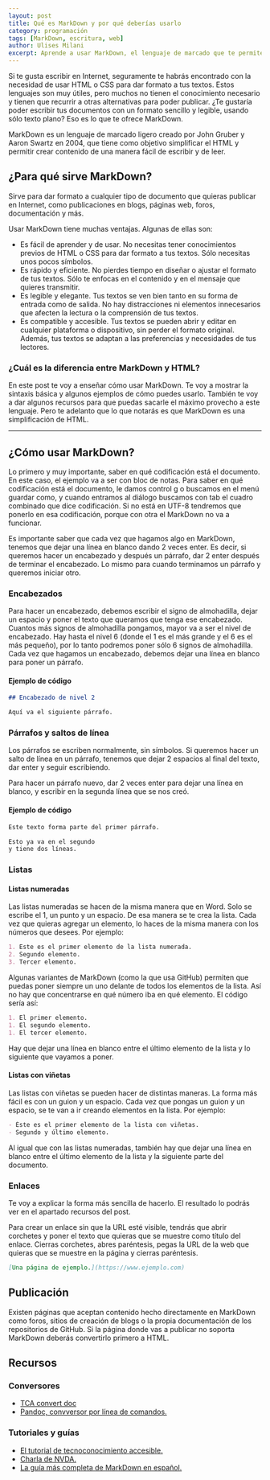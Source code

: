 ```yaml
---
layout: post
title: Qué es MarkDown y por qué deberías usarlo
category: programación
tags: [MarkDown, escritura, web]
author: Ulises Milani
excerpt: Aprende a usar MarkDown, el lenguaje de marcado que te permite crear documentos HTML con un formato sencillo y legible, usando sólo texto plano.
---
```


Si te gusta escribir en Internet, seguramente te habrás encontrado con
la necesidad de usar HTML o CSS para dar formato a tus textos. Estos
lenguajes son muy útiles, pero muchos no tienen el conocimiento
necesario y tienen que recurrir a otras alternativas para poder
publicar. ¿Te gustaría poder escribir tus documentos con un formato
sencillo y legible, usando sólo texto plano? Eso es lo que te ofrece
MarkDown.

MarkDown es un lenguaje de marcado ligero creado por John Gruber y Aaron
Swartz en 2004, que tiene como objetivo simplificar el HTML y permitir
crear contenido de una manera fácil de escribir y de leer.

## ¿Para qué sirve MarkDown?

Sirve para dar formato a cualquier tipo de documento que quieras
publicar en Internet, como publicaciones en blogs, páginas web, foros, documentación y
más.

Usar MarkDown tiene muchas ventajas. Algunas de ellas son:

- Es fácil de aprender y de usar. No necesitas tener conocimientos previos de HTML o CSS para dar formato a tus textos. Sólo necesitas unos pocos símbolos.
- Es rápido y eficiente. No pierdes tiempo en diseñar o ajustar el formato de tus textos. Sólo te enfocas en el contenido y en el mensaje que quieres transmitir.
- Es legible y elegante. Tus textos se ven bien tanto en su forma de entrada como de salida. No hay distracciones ni elementos innecesarios que afecten la lectura o la comprensión de tus textos.
- Es compatible y accesible. Tus textos se pueden abrir y editar en cualquier plataforma o dispositivo, sin perder el formato original. Además, tus textos se adaptan a las preferencias y necesidades de tus lectores.

### ¿Cuál es la diferencia entre MarkDown y HTML?

En este post te voy a enseñar cómo usar MarkDown. Te voy a mostrar la
sintaxis básica y algunos ejemplos de cómo puedes usarlo. También te voy
a dar algunos recursos para que puedas sacarle el máximo provecho a este
lenguaje. Pero te adelanto que lo que notarás es que MarkDown es una simplificación de HTML.

------------------------------------------------------------------------

## ¿Cómo usar MarkDown?

Lo primero y muy importante, saber en qué codificación está el
documento. En este caso, el ejemplo va a ser con bloc de notas. Para
saber en qué codificación está el documento, le damos control g o
buscamos en el menú guardar como, y cuando entramos al diálogo buscamos con
tab el cuadro combinado que dice codificación. Si no está en UTF-8
tendremos que ponerlo en esa codificación, porque con otra el MarkDown no
va a funcionar.

Es importante saber que cada vez que hagamos algo en MarkDown, tenemos
que dejar una línea en blanco dando 2 veces enter. Es decir, si queremos
hacer un encabezado y después un párrafo, dar 2 enter después de
terminar el encabezado. Lo mismo para cuando terminamos un párrafo y
queremos iniciar otro.

### Encabezados

Para hacer un encabezado, debemos escribir el signo de almohadilla, dejar un
espacio y poner el texto que queramos que tenga ese encabezado. Cuantos más signos de almohadilla pongamos, mayor va a ser el nivel de
encabezado. Hay hasta el nivel 6 (donde el 1 es el más grande y el 6 es el más pequeño), por lo tanto podremos poner sólo 6
signos de almohadilla. Cada vez que hagamos un encabezado, debemos dejar una línea en blanco
para poner un párrafo.

#### Ejemplo de código

```MarkDown
## Encabezado de nivel 2

Aquí va el siguiente párrafo.
```

### Párrafos y saltos de línea

Los párrafos se escriben normalmente, sin símbolos. Si queremos hacer un salto de línea en un párrafo, tenemos que dejar 2
espacios al final del texto, dar enter y seguir escribiendo.

Para hacer un párrafo nuevo, dar 2 veces enter para dejar una línea en
blanco, y escribir en la segunda línea que se nos creó.

#### Ejemplo de código

```MarkDown
Este texto forma parte del primer párrafo.

Esto ya va en el segundo  
y tiene dos líneas.
```

### Listas

#### Listas numeradas

Las listas numeradas se hacen de la misma manera que en Word. Solo se
escribe el 1, un punto y un espacio. De esa manera se te crea la lista. Cada vez que quieras agregar un elemento, lo haces de la misma manera con los números que desees. Por ejemplo:

```MarkDown
1. Este es el primer elemento de la lista numerada.
2. Segundo elemento.
3. Tercer elemento.
```

Algunas variantes de MarkDown (como la que usa GitHub) permiten que puedas poner siempre un uno delante de todos los elementos de la lista. Así no hay que concentrarse en qué número iba en qué elemento. El código sería así:

```MarkDown
1. El primer elemento.
1. El segundo elemento.
1. El tercer elemento.
```

Hay que dejar una línea en blanco entre el último elemento de la lista y lo siguiente que vayamos a poner.

#### Listas con viñetas

Las listas con viñetas se pueden hacer de distintas maneras. La forma
más fácil es con un guion y un espacio. Cada vez que pongas un guion y
un espacio, se te van a ir creando elementos en la lista. Por ejemplo:

```MarkDown
- Éste es el primer elemento de la lista con viñetas.
- Segundo y último elemento.
```

Al igual que con las listas numeradas, también hay que dejar una línea en blanco entre el último elemento de la lista y la siguiente parte del documento.

### Enlaces

Te voy a explicar la forma más sencilla de hacerlo. El resultado lo
podrás ver en el apartado recursos del post.

Para crear un enlace sin que la URL esté visible, tendrás que abrir
corchetes y poner el texto que quieras que se muestre como título del
enlace. Cierras corchetes, abres paréntesis, pegas la URL de la web que
quieras que se muestre en la página y cierras paréntesis.

```MarkDown
[Una página de ejemplo.](https://www.ejemplo.com)
```

## Publicación

Existen páginas que aceptan contenido hecho directamente en MarkDown como foros, sitios de creación de blogs o la propia documentación de los repositorios de GitHub. Si la página donde vas a publicar no soporta MarkDown deberás convertirlo primero a HTML.

## Recursos

### Conversores

- [TCA convert doc](https://tecnoconocimientoaccesible.blogspot.com/2021/05/tca-convertdoc-12-con-reconocimiento-de.html)
- [Pandoc, convversor por línea de comandos.](https://pandoc.org/installing.html)

### Tutoriales y guías

- [El tutorial de tecnoconocimiento accesible.](https://www.youtube.com/watch?v=3K-aFgctmkk)
- [Charla de NVDA.](https://www.youtube.com/watch?v=mMN39MMN07I)
- [La guía más completa de MarkDown en español.](https://markdown.es/)
